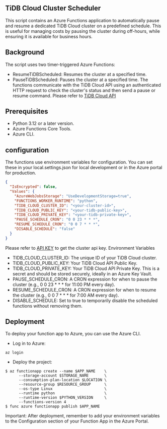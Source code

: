 ## TiDB Cloud Cluster Scheduler
This script contains an Azure Functions application to automatically pause and resume a dedicated TiDB Cloud cluster on a predefined schedule. This is useful for managing costs by pausing the cluster during off-hours, while ensuring it is available for business hours.

## Background
The script uses two timer-triggered Azure Functions:
- ResumeTiDBScheduled: Resumes the cluster at a specified time.
- PauseTiDBScheduled: Pauses the cluster at a specified time.
The functions communicate with the TiDB Cloud API using an authenticated HTTP request to check the cluster's status and then send a pause or resume command.
Please refer to [TiDB Cloud API](https://docs.pingcap.com/tidbcloud/api/v1beta1/dedicated/#tag/Cluster/operation/ClusterService_PauseCluster)

## Prerequisites
- Python 3.12 or a later version.
- Azure Functions Core Tools.
- Azure CLI.

## configuration
The functions use environment variables for configuration. You can set these in your local.settings.json for local development or in the Azure portal for production.
``` local.settings.json
{
  "IsEncrypted": false,
  "Values": {
    "AzureWebJobsStorage": "UseDevelopmentStorage=true",
    "FUNCTIONS_WORKER_RUNTIME": "python",
    "TIDB_CLOUD_CLUSTER_ID": "<your-cluster-id>",
    "TIDB_CLOUD_PUBLIC_KEY": "<your-tidb-public-key>",
    "TIDB_CLOUD_PRIVATE_KEY": "<your-tidb-private-key>",
    "PAUSE_SCHEDULE_CRON": "0 0 23 * * *",
    "RESUME_SCHEDULE_CRON": "0 0 7 * * *",
    "DISABLE_SCHEDULE": "false"
  }
}

```

Please refer to [API KEY](https://docs.pingcap.com/tidbcloud/api/v1beta1/dedicated/#section/Get-Started/Prerequisites) to get the cluster api key.
Environment Variables
- TIDB_CLOUD_CLUSTER_ID: The unique ID of your TiDB Cloud cluster.
- TIDB_CLOUD_PUBLIC_KEY: Your TiDB Cloud API Public Key.
- TIDB_CLOUD_PRIVATE_KEY: Your TiDB Cloud API Private Key. This is a secret and should be stored securely, ideally in an Azure Key Vault.
- PAUSE_SCHEDULE_CRON: A CRON expression for when to pause the cluster (e.g., 0 0 23 * * * for 11:00 PM every day).
- RESUME_SCHEDULE_CRON: A CRON expression for when to resume the cluster (e.g., 0 0 7 * * * for 7:00 AM every day).
- DISABLE_SCHEDULE: Set to true to temporarily disable the scheduled functions without removing them.

## Deployment
To deploy your function app to Azure, you can use the Azure CLI.
- Log in to Azure:
```
az login
```
- Deploy the project:
```
$ az functionapp create --name $APP_NAME    \
      --storage-account $STORAGE_NAME       \
      --consumption-plan-location $LOCATION \
      --resource-group $RESOURCE_GROUP      \
      --os-type Linux                       \
      --runtime python                      \
      --runtime-version $PYTHON_VERSION     \
      --functions-version 4 
$ func azure functionapp publish $APP_NAME
```
Important: After deployment, remember to add your environment variables to the Configuration section of your Function App in the Azure Portal.
